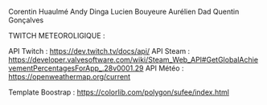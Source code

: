Corentin Huaulmé
Andy Dinga
Lucien Bouyeure
Aurélien Dad
Quentin Gonçalves

TWITCH METEOROLIGIQUE :

API Twitch : https://dev.twitch.tv/docs/api/
API Steam : https://developer.valvesoftware.com/wiki/Steam_Web_API#GetGlobalAchievementPercentagesForApp_.28v0001.29
API Météo : https://openweathermap.org/current

Template Boostrap : https://colorlib.com/polygon/sufee/index.html
